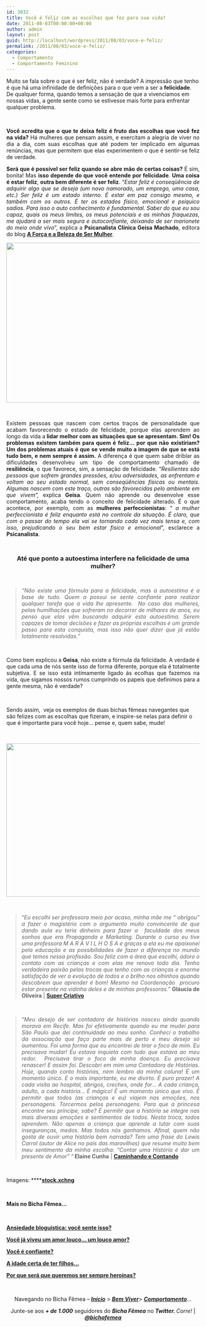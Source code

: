 ```yaml
---
id: 3032
title: Você é feliz com as escolhas que fez para sua vida?
date: 2011-08-03T00:00:00+00:00
author: admin
layout: post
guid: http://localhost/wordpress/2011/08/03/voce-e-feliz/
permalink: /2011/08/03/voce-e-feliz/
categories:
  - Comportamento
  - Comportamento Feminino
---
```

Muito se fala sobre o que é ser feliz, não é verdade? A impressão que tenho é que há uma infinidade de definições para o que vem a ser a **felicidade**. De qualquer forma, quando temos a sensação de que a vivenciamos em nossas vidas, a gente sente como se estivesse mais forte para enfrentar qualquer problema.

&nbsp;

<p align="justify">
  <strong>Você acredita que o que te deixa feliz é fruto das escolhas que você fez na vida?</strong> Há mulheres que pensam assim, e exercitam a alegria de viver no dia a dia, com suas escolhas que até podem ter implicado em algumas renúncias, mas que permitem que elas experimentem o que é sentir-se feliz de verdade.
</p>

<!--more-->

<p align="justify">
  <strong>Será que é possível ser feliz quando se abre mão de certas coisas?</strong> É sim, bonita! Mas <strong>isso depende do que você entende por felicidade</strong>. <strong>Uma coisa é estar feliz</strong>, <strong>outra bem diferente é ser feliz</strong>. “<em>Estar feliz é conseqüência de adquirir algo que se deseja (um novo namorado, um emprego, uma casa, etc.) Ser feliz é um estado interno. É estar em paz consigo mesmo, e também com os outros. É ter os estados físico, emocional e psíquico sadios. Para isso o auto conhecimento é fundamental. Saber do que eu sou capaz, quais os meus limites, os meus potenciais e as minhas fraquezas, me ajudará a ser mais segura e autoconfiante, deixando de ser marionete do meio onde vivo</em>”, explica a <strong>Psicanalista Clínica Geisa Machado</strong>, editora do blog <strong><a href="http://geisamachado.blogspot.com/" target="_blank">A Força e a Beleza de Ser Mulher</a></strong>.
</p>

<p align="center">
  <a href="http://www.trololodemulher.com.br/blog/wp-content/uploads/2011/08/escolha.jpg"><img class="alignnone size-full wp-image-6698" title="escolha" src="http://www.trololodemulher.com.br/blog/wp-content/uploads/2011/08/escolha.jpg" alt="" width="600" height="417" /></a>
</p>

&nbsp;

<p align="justify">
  Existem pessoas que nascem com certos traços de personalidade que acabam favorecendo o estado de felicidade, porque elas aprendem ao longo da vida a<strong> lidar melhor com as situações que se apresentam. Sim! Os problemas existem também para quem é feliz… por que não existiriam?</strong> <strong>Um dos problemas atuais é que se vende muito a imagem de que se está tudo bem, e nem sempre é assim.</strong> A diferença é que quem sabe driblar as dificuldades desenvolveu um tipo de comportamento chamado de <strong>resiliência</strong>, o que favorece, sim, a sensação de felicidade. “<em>Resilientes são pessoas que sofrem grandes pressões, e/ou adversidades, as enfrentam e voltam ao seu estado normal, sem conseqüências físicas ou mentais. Algumas nascem com este traço, outras são favorecidas pelo ambiente em que vivem”,</em> explica <strong>Geisa</strong>. Quem não aprende ou desenvolve esse comportamento, acaba tendo o conceito de felicidade alterado. É o que acontece, por exemplo, com as <strong>mulheres perfeccionistas</strong>: “ <em>a mulher perfeccionista é feliz enquanto está no controle da situação. É claro, que com o passar do tempo ela vai se tornando cada vez mais tensa e, com isso, prejudicando o seu bem estar físico e emocional</em>”, esclarece a <strong>Psicanalista</strong>.
</p>

&nbsp;

<p align="center">
  <strong><span style="font-size: medium;">Até que ponto a autoestima interfere na felicidade de uma mulher?</span></strong>
</p>

&nbsp;

> <p align="justify">
>   <em>“Não existe uma fórmula para a felicidade, mas a autoestima é a base de tudo. Quem a possui se sente confiante para realizar qualquer tarefa que a vida lhe apresente.  No caso das mulheres, pelas humilhações que sofreram no decorrer de milhares de anos, eu penso que elas vêm buscando adquirir esta autoestima. Serem capazes de tomar decisões e fazer as próprias escolhas é um grande passo para esta conquista, mas isso não quer dizer que já estão totalmente resolvidas.”</em>
> </p>

&nbsp;

<p align="justify">
  Como bem explicou a <strong>Geisa</strong>, não existe a fórmula da felicidade. A verdade é que cada uma de nós sente isso de forma diferente, porque ela é totalmente subjetiva. E se isso está intimamente ligado ás ecolhas que fazemos na vida, que sigamos nossos rumos cumprindo os papeis que definimos para a gente mesma, não é verdade?
</p>

&nbsp;

Sendo assim,  veja os exemplos de duas bichas fêmeas navegantes que são felizes com as escolhas que fizeram, e inspire-se nelas para definir o que é importante para você hoje… pense e, quem sabe, mude!

&nbsp;

<p align="center">
  <a href="http://www.trololodemulher.com.br/blog/wp-content/uploads/2011/08/felicidade.jpg"><img class="alignnone size-full wp-image-6701" title="felicidade]" src="http://www.trololodemulher.com.br/blog/wp-content/uploads/2011/08/felicidade.jpg" alt="" width="600" height="400" /></a>
</p>

&nbsp;

> <p align="justify">
>   “<em>Eu escolhi ser professora meio por acaso, minha mãe me &#8221; obrigou&#8221; a fazer o magistério com o argumento muito convincente de que dando aula eu teria dinheiro para fazer a  faculdade dos meus sonhos que era Propaganda e Marketing. Durante o curso eu tive uma professora M A R A V I L H O S A e graças a ela eu me apaixonei pela educação e as possibilidades de fazer a diferença no mundo que temos nessa profissão. </em><em>Sou feliz com a área que escolhi, adoro o contato com as crianças e com elas me renovo todo dia. Tenho verdadeira paixão pelas trocas que tenho com as crianças e enorme satisfação de ver a evolução de todos e o brilho nos olhinhos quando descobrem que aprender é bom! Mesmo na Coordenação  procuro estar presente na vidinha deles e de minhas professoras.”</em> <strong>Gláucia de Oliveira</strong> | <strong><a href="http://supercriativobyglau.blogspot.com/" target="_blank">Super Criativo</a></strong>
> </p>

&nbsp;

> <p align="justify">
>   “<em>Meu desejo de ser contadora de histórias nasceu ainda quando morava em Recife. Mas foi efetivamente quando eu me mudei para São Paulo que dei continuidade ao meu sonho. Conheci o trabalho da associação que faço parte mais de perto e meu desejo só aumentou. Foi uma forma que eu encontrei de tirar o foco de mim. Eu precisava mudar! Eu estava inquieta com tudo que estava ao meu redor.  Precisava tirar o foco de minha doença. Eu precisava renascer! E assim foi. Descobri em mim uma Contadora de Histórias. Hoje, quando conto histórias, nem lembro da minha coluna! É um momento único. E o mais importante, eu me divirto. É puro prazer! A cada visita ao hospital, abrigos, creches, onde for&#8230; A cada criança, adulto, a cada história&#8230; É mágico! É um momento único que vivo. É permitir que todos (as crianças e eu) viajem nas emoções, nos personagens. Torcermos pelos personagens. Para que a princesa encontre seu príncipe, sabe? É permitir que a história se integre nas mais diversas emoções e sentimentos de todos. Nesta troca, todos aprendem. Não apenas a criança que aprende a lutar com suas inseguranças, medos. Mas todos nós ganhamos. Afinal, quem não gosta de ouvir uma história bem narrada? Tem uma frase do Lewis Carrol (autor de Alice no país das maravilhas) que resume muito bem meu sentimento da minha escolha: &#8220;Contar uma História é dar um presente de Amor&#8221;</em> “<strong> Elaine Cunha</strong> | <strong><a href="http://www.caminhandocontando.com/" target="_blank">Caminhando e Contando</a></strong>
> </p>

&nbsp;

Imagens: ****<a href="http://www.sxc.hu/" target="_blank"><strong>stock.xchng</strong></a>

&nbsp;

**Mais no Bicha Fêmea…**

&nbsp;

**[Ansiedade bloguística: você sente isso?](http://www.trololodemulher.com.br/2011/07/29/ansiedade-bloguistica/)**

**[Você já viveu um amor louco… um louco amor?](http://www.trololodemulher.com.br/2011/07/07/loucuras-de-amor/)**

**[Você é confiante?](http://www.trololodemulher.com.br/2010/05/21/auto-estima-confianca-mulher/)**

**[A idade certa de ter filhos…](http://www.trololodemulher.com.br/2010/01/27/convidada-luciana-casado/)**

**[Por que será que queremos ser sempre heroínas?](http://www.trololodemulher.com.br/2009/11/26/mulher-heroina/)**

&nbsp;

<p align="center">
  Navegando no Bicha Fêmea – <strong><em><a href="http://www.trololodemulher.com.br/">Início</a></em></strong> > <a href="http://www.trololodemulher.com.br/bem-viver/"><strong><em>Bem Viver</em></strong></a>> <a href="http://www.trololodemulher.com.br/category/da-mente/comportamento/"><strong><em>Comportamento</em></strong></a>…
</p>

<p align="center">
  Junte-se aos <strong><em>+ de 1.000</em></strong> seguidores do <strong><em>Bicha Fêmea</em></strong> no <em><strong>Twitter. </strong>Corre!</em> | <strong><em><a href="http://twitter.com/bichafemea">@bichafemea</a></em></strong>
</p>